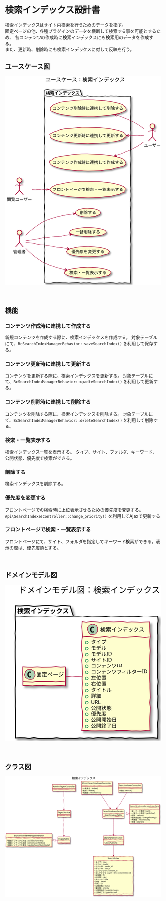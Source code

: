# 検索インデックス設計書

検索インデックスはサイト内検索を行うためのデータを指す。   
固定ページの他、各種プラグインのデータを横断して検索する事を可能とするため、
各コンテンツの作成時に検索インデックスにも検索用のデータを作成する。  
また、更新時、削除時にも検索インデックスに対して反映を行う。

## ユースケース図
![ユースケース図：検索インデックス](../../svg/use_case/search_indexes.svg)

　
## 機能
### コンテンツ作成時に連携して作成する
新規コンテンツを作成する際に、検索インデックスを作成する。
対象テーブルにて、`BcSearchIndexManagerBehavior::saveSearchIndex()` を利用して保存する。

### コンテンツ更新時に連携して更新する
コンテンツを更新する際に、検索インデックスを更新する。
対象テーブルにて、`BcSearchIndexManagerBehavior::upadteSearchIndex()` を利用して更新する。

### コンテンツ削除時に連携して削除する
コンテンツを削除する際に、検索インデックスを削除する。
対象テーブルにて、`BcSearchIndexManagerBehavior::deleteSearchIndex()` を利用して削除する。

### 検索・一覧表示する
検索インデックス一覧を表示する。
タイプ、サイト、フォルダ、キーワード、公開状態、優先度で検索ができる。

### 削除する
検索インデックスを削除する。

### 優先度を変更する
フロントページでの検索時に上位表示させるための優先度を変更する。  
`Api\SearchIndexesController::change_priority()` を利用してAjaxで更新する

### フロントページで検索・一覧表示する
フロントページにて、サイト、フォルダを指定してキーワード検索ができる。表示の際は、優先度順とする。

　
## ドメインモデル図
![ドメインモデル図：固定ページ](../../svg/domain_model/search_indexes.svg)

　
## クラス図
![クラス図：固定ページ管理](../../svg/class/manage_search_indexes.svg)
